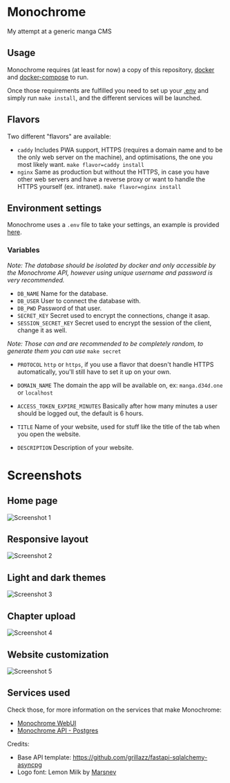 # Monochrome
 My attempt at a generic manga CMS

## Usage
Monochrome requires (at least for now) a copy of this repository, [docker](https://docs.docker.com/engine/install/) 
and [docker-compose](https://docs.docker.com/compose/install/) to run.

Once those requirements are fulfilled you need to set up your [.env](#environment-settings) and simply run 
`make install`, and the different services will be launched.

## Flavors
Two different "flavors" are available:
* `caddy` Includes PWA support, HTTPS (requires a domain name and to be the only web server on the machine),
  and optimisations, the one you most likely want. `make flavor=caddy install`
* `nginx` Same as production but without the HTTPS, in case you have other web servers and
  have a reverse proxy or want to handle the HTTPS yourself (ex. intranet). `make flavor=nginx install`

## Environment settings
Monochrome uses a `.env` file to take your settings,
an example is provided [here](.env.example).

### Variables
*Note: The database should be isolated by docker and only accessible by the Monochrome API, however using 
unique username and password is very recommended.*

* `DB_NAME` Name for the database.
* `DB_USER` User to connect the database with.
* `DB_PWD` Password of that user.
* `SECRET_KEY` Secret used to encrypt the connections, change it asap.
* `SESSION_SECRET_KEY` Secret used to encrypt the session of the client, change it as well.

*Note: Those can and are recommended to be completely random, to generate them you can use* `make secret`

* `PROTOCOL` `http` or `https`, if you use a flavor that doesn't handle HTTPS automatically, you'll still have to set it up on your own.
* `DOMAIN_NAME` The domain the app will be available on, ex: `manga.d34d.one` or `localhost`

* `ACCESS_TOKEN_EXPIRE_MINUTES` Basically after how many minutes a user should be logged out, the default is 6 hours.

* `TITLE` Name of your website, used for stuff like the title of the tab when you open the website.
* `DESCRIPTION` Description of your website.

# Screenshots
## Home page
![Screenshot 1](.github/assets/monochrome_1.png)
## Responsive layout
![Screenshot 2](.github/assets/monochrome_2.png)
## Light and dark themes
![Screenshot 3](.github/assets/monochrome_3.png)
## Chapter upload
![Screenshot 4](.github/assets/monochrome_4.png)
## Website customization
![Screenshot 5](.github/assets/monochrome_5.png)

## Services used
Check those, for more information on the services that make Monochrome:
* [Monochrome WebUI](https://github.com/MonochromeCMS/monochrome-webui)
* [Monochrome API - Postgres](https://github.com/MonochromeCMS/monochrome-api-postgres)
  
Credits:
* Base API template: https://github.com/grillazz/fastapi-sqlalchemy-asyncpg
* Logo font: Lemon Milk by [Marsnev](https://marsnev.com/)
